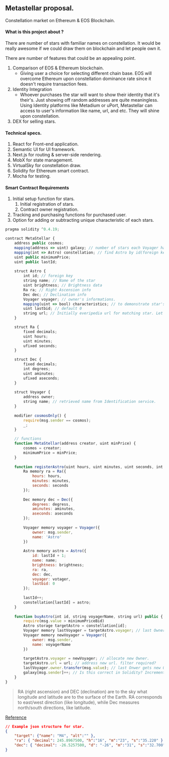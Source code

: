 ## Metastellar proposal.

Constellation market on Ethereum & EOS Blockchain.



#### What is this project about ?

There are number of stars with familiar names on constellation. It would be really awesome if we could draw them on blockchain and let people own it.

There are number of features that could be an appealing point.

1. Comparison of EOS & Ethereum blockchain.
   - Giving user a choice for selecting different chain base. EOS will overcome Ethereum upon constellation dominance rate since it doesn't require transaction fees.
2. Identity Integration
   - Whoever purchases the star will want to show their identity that it's their's. Just showing off random addresses are quite meaningless. Using Identity platforms like Metadium or uPort, Metastellar can access to user's information like name, url, and etc. They will shine upon constellation.
3. DEX for selling stars.



#### Technical specs.

1. React for Front-end application.
2. Semantic UI for UI framework.
3. Next.js for routing & server-side rendering.
4. MobX for state management.
5. VirtualSky for constellation draw.
6. Solidity for Ethereum smart contract.
7. Mocha for testing.



#### Smart Contract Requirements

1. Initial setup function for stars.
   1. Initial registration of stars.
   2. Contract owner registration.
2. Tracking and purchasing functions for purchased user.
3. Option for adding or subtracting unique characteristic of each stars.

```javascript
pragma solidity ^0.4.19;

contract MetaStellar {
    address public cosmos;
    mapping(address => uint) galaxy; // number of stars each Voyager has.
    mapping(int => Astro) constellation; // find Astro by id(foreign key).
    uint public minimumPrice;
    uint public lastId;
    
    struct Astro {
        int id; // foreign key
        string name; // Name of the star
        uint brightness; // Brightness data
        Ra ra; // Right Ascension info
        Dec dec; // Declination info
        Voyager voyager; // owner's informations.
        mapping(uint => bool) characteristics; // to demonstrate star's appearance !! ??
        uint lastbid; // default 0
        string url; // Initially everipedia url for matching star. Let users to change this.
    }

    struct Ra {
        fixed decimals;
        uint hours;
        uint minutes;
        ufixed seconds;
    }

    struct Dec {
        fixed decimals;
        int degrees;
        uint aminutes;
        ufixed aseconds;
    }
    
    struct Voyager {
        address owner;
        string name; // retrieved name from Identification service.
    }
    
    modifier cosmosOnly() {
        require(msg.sender == cosmos);
        _;
    }

    // functions
    function MetaStellar(address creator, uint minPrice) {
        cosmos = creator;
        minimumPrice = minPrice;
    }
    
    function registerAstro(uint hours, uint minutes, uint seconds, int degrees, uint aminutes, uint aseconds, string name, uint brightness, string url) public cosmosOnly {
        Ra memory ra = Ra({
            hours: hours,
            minutes: minutes,
            seconds: seconds
        });
        
        Dec memory dec = Dec({
            degrees: degress,
            aminutes: aminutes,
            aseconds: aseconds
        });
        
        Voyager memory voyager = Voyager({
            owner: msg.sender,
            name: 'Astro'
        })
        
        Astro memory astro = Astro({
            id: lastId + 1;
            name: name;
            brightness: brightness;
            ra: ra,
            dec: dec,
            voyager: votager,
            lastbid: 0
        });
        
        lastId++;
        constellation[lastId] = astro;
    }
    
    function buyAstro(int id, string voyagerName, string url) public {
        require(msg.value > minimumPriceBid)
        Astro storage targetAstro = constellation[id];
        Voyager memory lastVoyager = targetAstro.voyager; // last Owner
        Voyager memory newVoyager = Voyager({
            owner: msg.sender,
            name: voyagerName
        })
        
        targetAstro.voyager = newVoyager; // allocate new Owner.
        targetAstro.url = url; // address new url. filter required?
        lastVoyager.owner.transfer(msg.value); // last Onwer gets new Owner's bid.
        galaxy[msg.sender]++; // Is this correct in Solidity? Increment Owner's star num.
    }
}

```

> RA (right ascension) and DEC (declination) are to the sky what longitude and latitude are to the surface of the Earth. RA corresponds to east/west direction (like longitude), while Dec measures north/south directions, like latitude.

[Reference](http://curious.astro.cornell.edu/about-us/112-observational-astronomy/stargazing/technical-questions/699-what-are-ra-and-dec-intermediate)

```json
// Example json structure for star.
{
	"target": {"name": "M4", "alt":"" },
	"ra": { "decimal": 245.8967500, "h":"16", "m":"23", "s":"35.220" },
	"dec": { "decimal": -26.5257500, "d": "-26", "m":"31", "s":"32.700" }
}
```







#### 